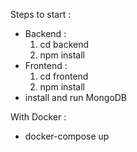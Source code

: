 Steps to start : 
- Backend : 
  1. cd backend
  2. npm install 
- Frontend : 
  1. cd frontend 
  2. npm install 
- install and run MongoDB

With Docker : 
- docker-compose up 
